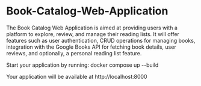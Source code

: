 # Book-Catalog-Web-Application
The Book Catalog Web Application is aimed at providing users with a platform to explore, review, and manage their reading lists. It will offer features such as user authentication, CRUD operations for managing books, integration with the Google Books API for fetching book details, user reviews, and optionally, a personal reading list feature.


Start your application by running: docker compose up --build

Your application will be available at http://localhost:8000